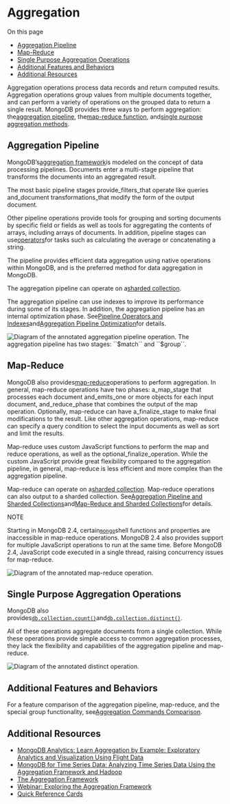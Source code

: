 # Aggregation

On this page

* [Aggregation Pipeline](https://docs.mongodb.com/manual/aggregation/#aggregation-pipeline)
* [Map-Reduce](https://docs.mongodb.com/manual/aggregation/#map-reduce)
* [Single Purpose Aggregation Operations](https://docs.mongodb.com/manual/aggregation/#single-purpose-aggregation-operations)
* [Additional Features and Behaviors](https://docs.mongodb.com/manual/aggregation/#additional-features-and-behaviors)
* [Additional Resources](https://docs.mongodb.com/manual/aggregation/#additional-resources)

Aggregation operations process data records and return computed results. Aggregation operations group values from multiple documents together, and can perform a variety of operations on the grouped data to return a single result. MongoDB provides three ways to perform aggregation: the[aggregation pipeline](https://docs.mongodb.com/manual/aggregation/#aggregation-framework), the[map-reduce function](https://docs.mongodb.com/manual/aggregation/#aggregation-map-reduce), and[single purpose aggregation methods](https://docs.mongodb.com/manual/aggregation/#single-purpose-agg-operations).

## Aggregation Pipeline

MongoDB’s[aggregation framework](https://docs.mongodb.com/manual/core/aggregation-pipeline/)is modeled on the concept of data processing pipelines. Documents enter a multi-stage pipeline that transforms the documents into an aggregated result.

The most basic pipeline stages provide_filters_that operate like queries and_document transformations_that modify the form of the output document.

Other pipeline operations provide tools for grouping and sorting documents by specific field or fields as well as tools for aggregating the contents of arrays, including arrays of documents. In addition, pipeline stages can use[operators](https://docs.mongodb.com/manual/reference/operator/aggregation/#aggregation-expression-operators)for tasks such as calculating the average or concatenating a string.

The pipeline provides efficient data aggregation using native operations within MongoDB, and is the preferred method for data aggregation in MongoDB.

The aggregation pipeline can operate on a[sharded collection](https://docs.mongodb.com/manual/sharding/).

The aggregation pipeline can use indexes to improve its performance during some of its stages. In addition, the aggregation pipeline has an internal optimization phase. See[Pipeline Operators and Indexes](https://docs.mongodb.com/manual/core/aggregation-pipeline/#aggregation-pipeline-operators-and-performance)and[Aggregation Pipeline Optimization](https://docs.mongodb.com/manual/core/aggregation-pipeline-optimization/)for details.

![](https://docs.mongodb.com/manual/_images/aggregation-pipeline.bakedsvg.svg "Diagram of the annotated aggregation pipeline operation. The aggregation pipeline has two stages: \`\`$match\`\` and \`\`$group\`\`.")

## Map-Reduce

MongoDB also provides[map-reduce](https://docs.mongodb.com/manual/core/map-reduce/)operations to perform aggregation. In general, map-reduce operations have two phases: a_map_stage that processes each document and_emits_one or more objects for each input document, and_reduce_phase that combines the output of the map operation. Optionally, map-reduce can have a_finalize_stage to make final modifications to the result. Like other aggregation operations, map-reduce can specify a query condition to select the input documents as well as sort and limit the results.

Map-reduce uses custom JavaScript functions to perform the map and reduce operations, as well as the optional_finalize_operation. While the custom JavaScript provide great flexibility compared to the aggregation pipeline, in general, map-reduce is less efficient and more complex than the aggregation pipeline.

Map-reduce can operate on a[sharded collection](https://docs.mongodb.com/manual/sharding/). Map-reduce operations can also output to a sharded collection. See[Aggregation Pipeline and Sharded Collections](https://docs.mongodb.com/manual/core/aggregation-pipeline-sharded-collections/)and[Map-Reduce and Sharded Collections](https://docs.mongodb.com/manual/core/map-reduce-sharded-collections/)for details.

NOTE

Starting in MongoDB 2.4, certain[`mongo`](https://docs.mongodb.com/manual/reference/program/mongo/#bin.mongo)shell functions and properties are inaccessible in map-reduce operations. MongoDB 2.4 also provides support for multiple JavaScript operations to run at the same time. Before MongoDB 2.4, JavaScript code executed in a single thread, raising concurrency issues for map-reduce.

![](https://docs.mongodb.com/manual/_images/map-reduce.bakedsvg.svg "Diagram of the annotated map-reduce operation.")

## Single Purpose Aggregation Operations

MongoDB also provides[`db.collection.count()`](https://docs.mongodb.com/manual/reference/method/db.collection.count/#db.collection.count)and[`db.collection.distinct()`](https://docs.mongodb.com/manual/reference/method/db.collection.distinct/#db.collection.distinct).

All of these operations aggregate documents from a single collection. While these operations provide simple access to common aggregation processes, they lack the flexibility and capabilities of the aggregation pipeline and map-reduce.

![](https://docs.mongodb.com/manual/_images/distinct.bakedsvg.svg "Diagram of the annotated distinct operation.")

## Additional Features and Behaviors

For a feature comparison of the aggregation pipeline, map-reduce, and the special group functionality, see[Aggregation Commands Comparison](https://docs.mongodb.com/manual/reference/aggregation-commands-comparison/).

## Additional Resources

* [MongoDB Analytics: Learn Aggregation by Example: Exploratory Analytics and Visualization Using Flight Data](http://www.mongodb.com/presentations/mongodb-analytics-learn-aggregation-example-exploratory-analytics-and-visualization?jmp=docs)
* [MongoDB for Time Series Data: Analyzing Time Series Data Using the Aggregation Framework and Hadoop](http://www.mongodb.com/presentations/mongodb-time-series-data-part-2-analyzing-time-series-data-using-aggregation-framework?jmp=docs)
* [The Aggregation Framework](https://www.mongodb.com/presentations/aggregation-framework-0?jmp=docs)
* [Webinar: Exploring the Aggregation Framework](https://www.mongodb.com/webinar/exploring-the-aggregation-framework?jmp=docs)
* [Quick Reference Cards](https://www.mongodb.com/lp/misc/quick-reference-cards?jmp=docs)



